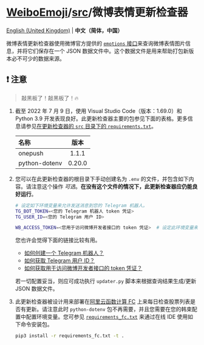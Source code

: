 # [WeiboEmoji](../../..)/[src](../)/微博表情更新检查器

[English (United Kingdom)](./README.md) | **中文（简体，中国）**

微博表情更新检查器使用微博官方提供的 [`emotions` 接口](https://open.weibo.com/wiki/2/emotions)来查询微博表情图片信息，并将它们保存在一个 JSON 数据文件中。这个数据文件是用来帮助打包新版本必不可少的数据来源。

## ❗ 注意

> 敲黑板了！敲黑板了！🔥

1. 截至 2022 年 7 月 9 日，使用 Visual Studio Code（版本：1.69.0）和 Python 3.9 开发表现良好。此更新检查器主要的包参见下面的表格。更多信息请参见[在更新检查器的 `src` 目录下的 `requirements.txt`](./src/requirements.txt)。

   | 名称          |  版本  |
   | :------------ | :----: |
   | onepush       | 1.1.1  |
   | python-dotenv | 0.20.0 |

2. 您可以在此更新检查器的根目录下手动创建名为 `.env` 的文件，并包含如下内容。请注意这个操作 _可选_。**在没有这个文件的情况下，此更新检查器应仍能良好运行**。

   ```sh
   # 设定如下环境变量来允许发送消息到您的 Telegram 机器人。
   TG_BOT_TOKEN=<您的 Telegram 机器人 token 凭证>
   TG_USER_ID=<您的 Telegram 用户 ID>

   WB_ACCESS_TOKEN=<您用于访问微博开发者接口的 token 凭证>  # 设定此环境变量来允许通过微博的接口查询数据。
   ```

   您也许会觉得下面的链接比较有用。

   - [如何创建一个 Telegram 机器人？](https://core.telegram.org/bots#3-how-do-i-create-a-bot)
   - [如何获取 Telegram 用户 ID？](https://bigone.zendesk.com/hc/en-us/articles/360008014894-How-to-get-the-Telegram-user-ID-)
   - [如何获取用于访问微博开发者接口的 token 凭证？](https://open.weibo.com/wiki/%E6%8E%88%E6%9D%83%E6%9C%BA%E5%88%B6)

   若一切配置妥当，则应可成功执行 `updater.py` 脚本来根据查询结果生成/更新 JSON 数据文件。

3. 此更新检查器被设计用来部署在[阿里云函数计算 FC](https://www.aliyun.com/product/fc) 上来每日检查股票列表是否有更新。请注意此时 `python-dotenv` 包不再需要，并且您需要在您的韩束配置中配置环境变量。您可参见 [`requirements_fc.txt`](./requirements_fc.txt) 来通过在线 IDE 使用如下命令安装包。

   ```sh
   pip3 install -r requirements_fc.txt -t .
   ```

